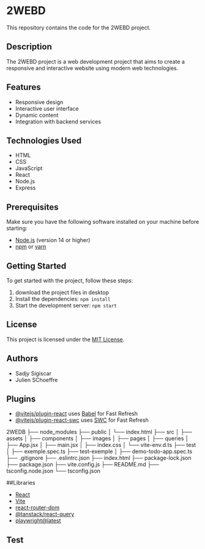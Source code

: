 ﻿
# 2WEBD

This repository contains the code for the 2WEBD project.

## Description

The 2WEBD project is a web development project that aims to create a responsive and interactive website using modern web technologies.

## Features

- Responsive design
- Interactive user interface
- Dynamic content
- Integration with backend services

## Technologies Used

- HTML
- CSS
- JavaScript
- React
- Node.js
- Express

## Prerequisites

Make sure you have the following software installed on your machine before starting:

- [Node.js](https://nodejs.org/) (version 14 or higher)
- [npm](https://www.npmjs.com/) or [yarn](https://yarnpkg.com/)

## Getting Started

To get started with the project, follow these steps:

1. download the project files in desktop
2. Install the dependencies: `npm install`
3. Start the development server: `npm start`

## License

This project is licensed under the [MIT License](LICENSE).

## Authors

- Sadjy Sigiscar
- Julien SChoeffre


## Plugins

- [@vitejs/plugin-react](https://github.com/vitejs/vite-plugin-react/blob/main/packages/plugin-react/README.md) uses [Babel](https://babeljs.io/) for Fast Refresh
- [@vitejs/plugin-react-swc](https://github.com/vitejs/vite-plugin-react-swc) uses [SWC](https://swc.rs/) for Fast Refresh



2WEDB
├── node_modules
├── public
│   └── index.html
├── src
│   ├── assets
│   ├── components
│   ├── images
│   ├── pages
│   ├── queries
│   ├── App.jsx
│   ├── main.jsx
│   ├── index.css
│   └── vite-env.d.ts
├── test
│   ├── exemple.spec.ts
├── test-exemple
│   ├── demo-todo-app.spec.ts
├── .gitignore
├── .eslintrc.json
├── index.html
├── package-lock.json
├── package.json
├── vite.config.js
├── README.md
├── tsconfig.node.json
└── tsconfig.json

##Libraries

- [React](https://reactjs.org/)
- [Vite](https://vitejs.dev/)
- [react-router-dom](https://www.npmjs.com/package/react-router-dom)
- [@tanstack/react-query](https://www.npmjs.com/package/@tanstack/react-query)
- [playwright@latest](https://www.npmjs.com/package/playwright)

## Test
